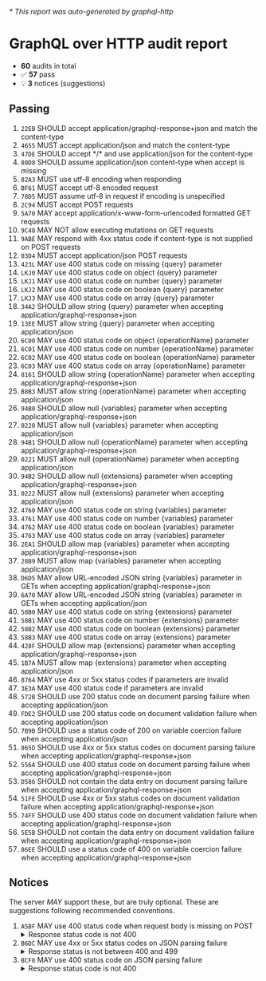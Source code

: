 <i>* This report was auto-generated by graphql-http</i>

<h1>GraphQL over HTTP audit report</h1>

<ul>
<li><b>60</b> audits in total</li>
<li><span style="font-family: monospace">✅</span> <b>57</b> pass</li>
<li><span style="font-family: monospace">💡</span> <b>3</b> notices (suggestions)</li>
</ul>

<h2>Passing</h2>
<ol>
<li><code>22EB</code> SHOULD accept application/graphql-response+json and match the content-type</li>
<li><code>4655</code> MUST accept application/json and match the content-type</li>
<li><code>47DE</code> SHOULD accept */* and use application/json for the content-type</li>
<li><code>80D8</code> SHOULD assume application/json content-type when accept is missing</li>
<li><code>82A3</code> MUST use utf-8 encoding when responding</li>
<li><code>BF61</code> MUST accept utf-8 encoded request</li>
<li><code>78D5</code> MUST assume utf-8 in request if encoding is unspecified</li>
<li><code>2C94</code> MUST accept POST requests</li>
<li><code>5A70</code> MAY accept application/x-www-form-urlencoded formatted GET requests</li>
<li><code>9C48</code> MAY NOT allow executing mutations on GET requests</li>
<li><code>9ABE</code> MAY respond with 4xx status code if content-type is not supplied on POST requests</li>
<li><code>03D4</code> MUST accept application/json POST requests</li>
<li><code>423L</code> MAY use 400 status code on missing {query} parameter</li>
<li><code>LKJ0</code> MAY use 400 status code on object {query} parameter</li>
<li><code>LKJ1</code> MAY use 400 status code on number {query} parameter</li>
<li><code>LKJ2</code> MAY use 400 status code on boolean {query} parameter</li>
<li><code>LKJ3</code> MAY use 400 status code on array {query} parameter</li>
<li><code>34A2</code> SHOULD allow string {query} parameter when accepting application/graphql-response+json</li>
<li><code>13EE</code> MUST allow string {query} parameter when accepting application/json</li>
<li><code>6C00</code> MAY use 400 status code on object {operationName} parameter</li>
<li><code>6C01</code> MAY use 400 status code on number {operationName} parameter</li>
<li><code>6C02</code> MAY use 400 status code on boolean {operationName} parameter</li>
<li><code>6C03</code> MAY use 400 status code on array {operationName} parameter</li>
<li><code>8161</code> SHOULD allow string {operationName} parameter when accepting application/graphql-response+json</li>
<li><code>B8B3</code> MUST allow string {operationName} parameter when accepting application/json</li>
<li><code>94B0</code> SHOULD allow null {variables} parameter when accepting application/graphql-response+json</li>
<li><code>0220</code> MUST allow null {variables} parameter when accepting application/json</li>
<li><code>94B1</code> SHOULD allow null {operationName} parameter when accepting application/graphql-response+json</li>
<li><code>0221</code> MUST allow null {operationName} parameter when accepting application/json</li>
<li><code>94B2</code> SHOULD allow null {extensions} parameter when accepting application/graphql-response+json</li>
<li><code>0222</code> MUST allow null {extensions} parameter when accepting application/json</li>
<li><code>4760</code> MAY use 400 status code on string {variables} parameter</li>
<li><code>4761</code> MAY use 400 status code on number {variables} parameter</li>
<li><code>4762</code> MAY use 400 status code on boolean {variables} parameter</li>
<li><code>4763</code> MAY use 400 status code on array {variables} parameter</li>
<li><code>2EA1</code> SHOULD allow map {variables} parameter when accepting application/graphql-response+json</li>
<li><code>28B9</code> MUST allow map {variables} parameter when accepting application/json</li>
<li><code>D6D5</code> MAY allow URL-encoded JSON string {variables} parameter in GETs when accepting application/graphql-response+json</li>
<li><code>6A70</code> MAY allow URL-encoded JSON string {variables} parameter in GETs when accepting application/json</li>
<li><code>58B0</code> MAY use 400 status code on string {extensions} parameter</li>
<li><code>58B1</code> MAY use 400 status code on number {extensions} parameter</li>
<li><code>58B2</code> MAY use 400 status code on boolean {extensions} parameter</li>
<li><code>58B3</code> MAY use 400 status code on array {extensions} parameter</li>
<li><code>428F</code> SHOULD allow map {extensions} parameter when accepting application/graphql-response+json</li>
<li><code>1B7A</code> MUST allow map {extensions} parameter when accepting application/json</li>
<li><code>8764</code> MAY use 4xx or 5xx status codes if parameters are invalid</li>
<li><code>3E3A</code> MAY use 400 status code if parameters are invalid</li>
<li><code>572B</code> SHOULD use 200 status code on document parsing failure when accepting application/json</li>
<li><code>FDE2</code> SHOULD use 200 status code on document validation failure when accepting application/json</li>
<li><code>7B9B</code> SHOULD use a status code of 200 on variable coercion failure when accepting application/json</li>
<li><code>865D</code> SHOULD use 4xx or 5xx status codes on document parsing failure when accepting application/graphql-response+json</li>
<li><code>556A</code> SHOULD use 400 status code on document parsing failure when accepting application/graphql-response+json</li>
<li><code>D586</code> SHOULD not contain the data entry on document parsing failure when accepting application/graphql-response+json</li>
<li><code>51FE</code> SHOULD use 4xx or 5xx status codes on document validation failure when accepting application/graphql-response+json</li>
<li><code>74FF</code> SHOULD use 400 status code on document validation failure when accepting application/graphql-response+json</li>
<li><code>5E5B</code> SHOULD not contain the data entry on document validation failure when accepting application/graphql-response+json</li>
<li><code>86EE</code> SHOULD use a status code of 400 on variable coercion failure when accepting application/graphql-response+json</li>
</ol>

<h2>Notices</h2>
The server <i>MAY</i> support these, but are truly optional. These are suggestions following recommended conventions.
<ol>
<li><code>A5BF</code> MAY use 400 status code when request body is missing on POST
<details>
<summary>Response status code is not 400</summary>
<pre><code class="lang-json">{
  "statusText": "OK",
  "status": 200,
  "headers": {
    "keep-alive": "timeout=5",
    "date": "<timestamp>",
    "content-type": "application/json; charset=utf-8",
    "content-length": "55",
    "connection": "keep-alive"
  },
  "body": {
    "errors": [
      {
        "message": "POST body sent invalid JSON."
      }
    ]
  }
}
</code></pre>
</details>
</li>
<li><code>B6DC</code> MAY use 4xx or 5xx status codes on JSON parsing failure
<details>
<summary>Response status is not between 400 and 499</summary>
<pre><code class="lang-json">{
  "statusText": "OK",
  "status": 200,
  "headers": {
    "keep-alive": "timeout=5",
    "date": "<timestamp>",
    "content-type": "application/json; charset=utf-8",
    "content-length": "55",
    "connection": "keep-alive"
  },
  "body": {
    "errors": [
      {
        "message": "POST body sent invalid JSON."
      }
    ]
  }
}
</code></pre>
</details>
</li>
<li><code>BCF8</code> MAY use 400 status code on JSON parsing failure
<details>
<summary>Response status code is not 400</summary>
<pre><code class="lang-json">{
  "statusText": "OK",
  "status": 200,
  "headers": {
    "keep-alive": "timeout=5",
    "date": "<timestamp>",
    "content-type": "application/json; charset=utf-8",
    "content-length": "55",
    "connection": "keep-alive"
  },
  "body": {
    "errors": [
      {
        "message": "POST body sent invalid JSON."
      }
    ]
  }
}
</code></pre>
</details>
</li>
</ol>

